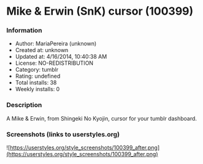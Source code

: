 # Mike & Erwin (SnK) cursor (100399)

### Information
- Author: MariaPereira (unknown)
- Created at: unknown
- Updated at: 4/16/2014, 10:40:38 AM
- License: NO-REDISTRIBUTION
- Category: tumblr
- Rating: undefined
- Total installs: 38
- Weekly installs: 0


### Description
A Mike & Erwin, from Shingeki No Kyojin, cursor for your tumblr dashboard.


### Screenshots (links to userstyles.org)
![https://userstyles.org/style_screenshots/100399_after.png](https://userstyles.org/style_screenshots/100399_after.png)


